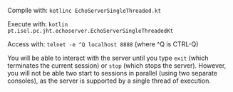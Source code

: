 Compile with: `kotlinc EchoServerSingleThreaded.kt`

Execute with: `kotlin pt.isel.pc.jht.echoserver.EchoServerSingleThreadedKt`

Access with: `telnet -e ^Q localhost 8888`
   (where ^Q is CTRL-Q)

You will be able to interact with the server until you type `exit` (which terminates the current session) or `stop` (which stops the server). However, you will not be able two start to sessions in parallel (using two separate consoles), as the server is supported by a single thread of execution.
